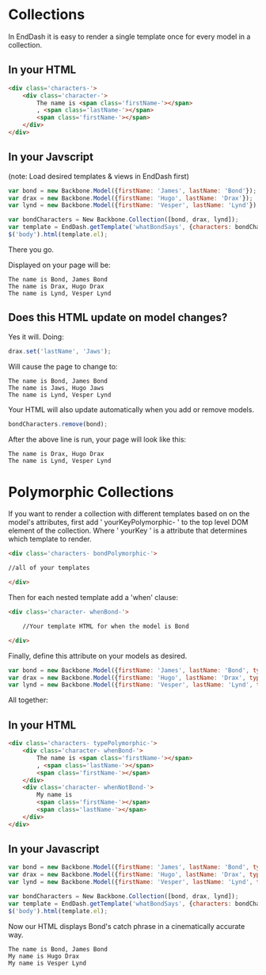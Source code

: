 Collections
===========



In EndDash it is easy to render a single template
once for every model in a collection.


## In your HTML


```html
<div class='characters-'>
	<div class='character-'>
		The name is <span class='firstName-'></span>
		, <span class='lastName-'></span>
		<span class='firstName-'></span>
	</div>
</div>
```


## In your Javscript



(note: Load desired templates & views in EndDash first)

```javascript
var bond = new Backbone.Model({firstName: 'James', lastName: 'Bond'});
var drax = new Backbone.Model({firstName: 'Hugo', lastName: 'Drax'});
var lynd = new Backbone.Model({firstName: 'Vesper', lastName: 'Lynd'});

var bondCharacters = New Backbone.Collection([bond, drax, lynd]);
var template = EndDash.getTemplate('whatBondSays', {characters: bondCharacters});
$('body').html(template.el);
```

There you go.

Displayed on your page will be:

```
The name is Bond, James Bond
The name is Drax, Hugo Drax
The name is Lynd, Vesper Lynd
```


## Does this HTML update on model changes?



Yes it will. Doing:

```javascript
drax.set('lastName', 'Jaws');
```

Will cause the page to change to:

```
The name is Bond, James Bond
The name is Jaws, Hugo Jaws
The name is Lynd, Vesper Lynd
```

Your HTML will also update automatically when you add
or remove models.

```javascript
bondCharacters.remove(bond);
```

After the above line is run, your page will look like this:

```
The name is Drax, Hugo Drax
The name is Lynd, Vesper Lynd
```


Polymorphic Collections
=======================

If you want to render a collection with different templates
based on on the model's attributes, first add ' yourKeyPolymorphic- ' to the top level DOM element
of the collection. Where ' yourKey ' is a attribute that determines which template to
render.

```html
<div class='characters- bondPolymorphic-'>

//all of your templates

</div>
```

Then for each nested template add a 'when' clause:

```html
<div class='character- whenBond-'>

	//Your template HTML for when the model is Bond

</div>
```

Finally, define this attribute on your models as desired.

```javascript
var bond = new Backbone.Model({firstName: 'James', lastName: 'Bond', type: 'Bond'});
var drax = new Backbone.Model({firstName: 'Hugo', lastName: 'Drax', type: 'notBond'});
var lynd = new Backbone.Model({firstName: 'Vesper', lastName: 'Lynd', type: 'notBond'});
```


All together:


## In your HTML

```html
<div class='characters- typePolymorphic-'>
	<div class='character- whenBond-'>
		The name is <span class='firstName-'></span>
		, <span class='lastName-'></span>
		<span class='firstName-'></span>
	</div>
	<div class='character- whenNotBond-'>
		My name is
		<span class='firstName-'></span>
		<span class='lastName-'></span>
	</div>
</div>
```


## In your Javascript

```javascript
var bond = new Backbone.Model({firstName: 'James', lastName: 'Bond', type: 'Bond'});
var drax = new Backbone.Model({firstName: 'Hugo', lastName: 'Drax', type: 'notBond'});
var lynd = new Backbone.Model({firstName: 'Vesper', lastName: 'Lynd', type: 'notBond'});

var bondCharacters = New Backbone.Collection([bond, drax, lynd]);
var template = EndDash.getTemplate('whatBondSays', {characters: bondCharacters});
$('body').html(template.el);
```

Now our HTML displays Bond's catch phrase in a cinematically accurate way.

```
The name is Bond, James Bond
My name is Hugo Drax 
My name is Vesper Lynd
```


